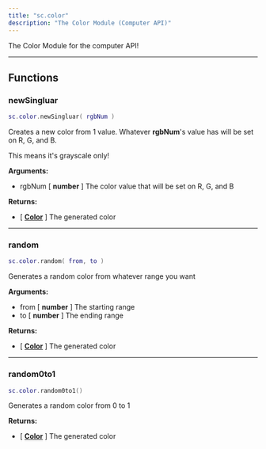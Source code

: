 ```yaml
---
title: "sc.color"
description: "The Color Module (Computer API)"
---
```


The Color Module for the computer API!

---

## Functions

### newSingluar

```lua
sc.color.newSingluar( rgbNum )
```

Creates a new color from 1 value. Whatever **rgbNum**'s value has will be set on R, G, and B.

This means it's grayscale only!

**Arguments:**
- rgbNum [ **number** ] The color value that will be set on R, G, and B

**Returns:**
- [ **[Color](https://scrapmechanicdocs.com/docs/Game-Script-Environment/Userdata/Color)** ] The generated color

---

### random

```lua
sc.color.random( from, to )
```

Generates a random color from whatever range you want

**Arguments:**
- from [ **number** ] The starting range
- to [ **number** ] The ending range

**Returns:**
- [ **[Color](https://scrapmechanicdocs.com/docs/Game-Script-Environment/Userdata/Color)** ] The generated color

---

### random0to1

```lua
sc.color.random0to1()
```

Generates a random color from 0 to 1

**Returns:**
- [ **[Color](https://scrapmechanicdocs.com/docs/Game-Script-Environment/Userdata/Color)** ] The generated color
